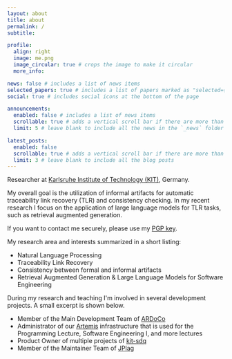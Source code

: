 ```yaml
---
layout: about
title: about
permalink: /
subtitle:

profile:
  align: right
  image: me.png
  image_circular: true # crops the image to make it circular
  more_info:

news: false # includes a list of news items
selected_papers: true # includes a list of papers marked as "selected={true}"
social: true # includes social icons at the bottom of the page

announcements:
  enabled: false # includes a list of news items
  scrollable: true # adds a vertical scroll bar if there are more than 3 news items
  limit: 5 # leave blank to include all the news in the `_news` folder

latest_posts:
  enabled: false
  scrollable: true # adds a vertical scroll bar if there are more than 3 new posts items
  limit: 3 # leave blank to include all the blog posts
---
```


Researcher at [Karlsruhe Institute of Technology (KIT)](https://www.kit.edu/), Germany.

My overall goal is the utilization of informal artifacts for automatic traceability link recovery (TLR) and consistency checking.
In my recent research I focus on the application of large language models for TLR tasks, such as retrieval augmented generation.

If you want to contact me securely, please use my [PGP key](/pgp-key/).

My research area and interests summarized in a short listing:

- Natural Language Processing
- Traceability Link Recovery
- Consistency between formal and informal artifacts
- Retrieval Augmented Generation & Large Language Models for Software Engineering

During my research and teaching I'm involved in several development projects. A small excerpt is shown below.

- Member of the Main Development Team of [ARDoCo](/projects/ARDoCo/)
- Administrator of our [Artemis](https://github.com/ls1intum/Artemis) infrastructure that is used for the Programming Lecture, Software Engineering I, and more lectures
- Product Owner of multiple projects of [kit-sdq](https://github.com/kit-sdq)
- Member of the Maintainer Team of [JPlag](https://github.com/JPlag)

